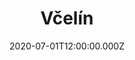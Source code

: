 ---
title: Včelín
status: Published
date: 2020-07-01T12:00:00.000Z
text: |-
  Sousedovic Věra má\
  Jako žádná jiná\
  Viděl jsem ji včera máchat\
  Dole u včelína

  Dole dole dole dole\
  Dole dole dole\
  Hej dole dole dole\
  Dole u včelína.

  Líčka jako růže máš\
  Já tě musím dostat\
  Nic ti nepomůže spát\
  Skočím třeba do sna

  R

  Když v poledne radost má\
  Slunko hezky hřeje\
  Když se na mě podívá\
  Dám jí co si přeje

  R

  Líčka jako růže máš\
  Zajdu k panu králi\
  Ať přikázat vašim dá\
  Aby mi tě dali

  R
---